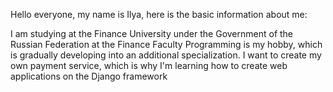 Hello everyone, my name is Ilya, here is the basic information about me:

I am studying at the Finance University under the Government of the Russian Federation at the Finance Faculty 
Programming is my hobby, which is gradually developing into an additional specialization.
I want to create my own payment service, which is why I'm learning how to create web applications on the Django framework
